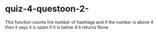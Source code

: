 # quiz-4-questoon-2-
This function counts the number of hashtags and if the number is above 4 then it says it is spam if it is below 4 it  returns None
